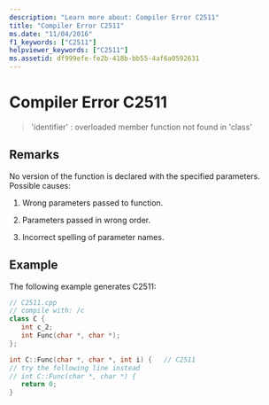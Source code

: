 ```yaml
---
description: "Learn more about: Compiler Error C2511"
title: "Compiler Error C2511"
ms.date: "11/04/2016"
f1_keywords: ["C2511"]
helpviewer_keywords: ["C2511"]
ms.assetid: df999efe-fe2b-418b-bb55-4af6a0592631
---
```

# Compiler Error C2511

> 'identifier' : overloaded member function not found in 'class'

## Remarks

No version of the function is declared with the specified parameters.  Possible causes:

1. Wrong parameters passed to function.

1. Parameters passed in wrong order.

1. Incorrect spelling of parameter names.

## Example

The following example generates C2511:

```cpp
// C2511.cpp
// compile with: /c
class C {
   int c_2;
   int Func(char *, char *);
};

int C::Func(char *, char *, int i) {   // C2511
// try the following line instead
// int C::Func(char *, char *) {
   return 0;
}
```
